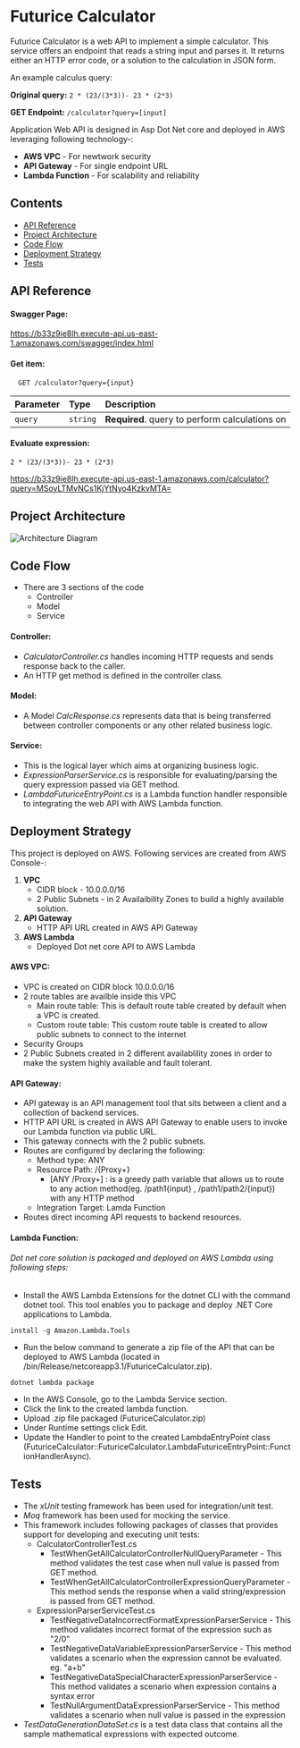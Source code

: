 # Futurice Calculator

Futurice Calculator is a web API to implement a simple calculator.
This service offers an endpoint that reads a string input and parses it. It returns either an HTTP error code, or a solution to the calculation in JSON form.

An example calculus query:

**Original query:** `2 * (23/(3*3))- 23 * (2*3)`

**GET Endpoint:** `/calculator?query=[input]`

Application Web API is designed in Asp Dot Net core and deployed in AWS leveraging following technology-:
  * **AWS VPC** - For newtwork security
  * **API Gateway** - For single endpoint URL
  * **Lambda Function** - For scalability and reliability

## Contents
  * [API Reference](#api-reference)
  * [Project Architecture](#project-architecture)
  * [Code Flow](#code-flow)
  * [Deployment Strategy](#deployment-strategy)
  * [Tests](#tests)


## API Reference

#### Swagger Page:

   https://b33z9ie8lh.execute-api.us-east-1.amazonaws.com/swagger/index.html

#### Get item:
   
```http
  GET /calculator?query={input}
```

| Parameter    | Type     | Description                                    |
| :----------- | :------- | :--------------------------------------------- |
| `query`      | `string` | **Required**. query to perform calculations on |

#### Evaluate expression:
```2 * (23/(3*3))- 23 * (2*3)```

https://b33z9ie8lh.execute-api.us-east-1.amazonaws.com/calculator?query=MSoyLTMvNCs1KjYtNyo4KzkvMTA=

## Project Architecture


   ![Architecture Diagram](https://github.com/dobhal1420/calculatorExpression/blob/dobhal1420-patch-1/Futurice_Calculator.jpeg)


## Code Flow

  * There are 3 sections of the code 
    - Controller
    - Model
    - Service

#### Controller:

  * *CalculatorController.cs* handles incoming HTTP requests and sends response back to the caller.
  * An HTTP get method is defined in the controller class.

#### Model:

  * A Model *CalcResponse.cs* represents data that is being transferred between controller components or any other related business logic.

#### Service:

  * This is the logical layer which aims at organizing business logic.
  * *ExpressionParserService.cs* is responsible for evaluating/parsing the query expression passed via GET method.
  * *LambdaFuturiceEntryPoint.cs* is a Lambda function handler responsible to integrating the web API with AWS Lambda function.

## Deployment Strategy

This project is deployed on AWS. Following services are created from AWS Console-:

1. **VPC**
   * CIDR block - 10.0.0.0/16
   * 2 Public Subnets - in 2 Availaibility Zones to build a highly available solution.
2. **API Gateway** 
   * HTTP API URL created in AWS API Gateway
3. **AWS Lambda**
   * Deployed Dot net core API to AWS Lambda

#### AWS VPC:

  * VPC is created on CIDR block 10.0.0.0/16
  * 2 route tables are availble inside this VPC
     - Main route table: This is default route table created by default when a VPC is created.
     - Custom route table: This custom route table is created to allow public subnets to connect to the internet
  * Security Groups
  * 2 Public Subnets created in 2 different availablility zones in order to make the system highly available and fault tolerant.

#### API Gateway:

  * API gateway is an API management tool that sits between a client and a collection of backend services.
  * HTTP API URL is created in AWS API Gateway to enable users to invoke our Lambda function via public URL.
  * This gateway connects with the 2 public subnets.
  * Routes are configured by declaring the following:
    - Method type: ANY
    - Resource Path: /{Proxy+}
      - [ANY /Proxy+] : is a greedy path variable that allows us to route to any action method(eg. /path1{input} , /path1/path2/{input}) with any HTTP method
    - Integration Target: Lamda Function
  * Routes direct incoming API requests to backend resources.


#### Lambda Function:

  ###### Dot net core solution is packaged and deployed on AWS Lambda using following steps:
  
  * Install the AWS Lambda Extensions for the dotnet CLI with the command dotnet tool. This tool enables you to package and deploy .NET Core applications to Lambda.
  ```
  install -g Amazon.Lambda.Tools
  ```

  * Run the below command to generate a zip file of the API that can be deployed to AWS Lambda (located in /bin/Release/netcoreapp3.1/FuturiceCalculator.zip). 
  ```
  dotnet lambda package
  ```
  
  * In the AWS Console, go to the Lambda Service section.
  * Click the link to the created lambda function.
  * Upload .zip file packaged (FuturiceCalculator.zip)
  * Under Runtime settings click Edit. 
  * Update the Handler to point to the created LambdaEntryPoint class (FuturiceCalculator::FuturiceCalculator.LambdaFuturiceEntryPoint::FunctionHandlerAsync).


## Tests

  * The *xUnit* testing framework has been used for integration/unit test.
  * *Moq* framework has been used for mocking the service.
  * This framework includes following packages of classes that provides support for developing and executing unit tests:
    - CalculatorControllerTest.cs
      -  TestWhenGetAllCalculatorControllerNullQueryParameter - This method validates the test case when null value is passed from GET method.
      -  TestWhenGetAllCalculatorControllerExpressionQueryParameter - This method sends the response when a valid string/expression is passed from GET method.
    - ExpressionParserServiceTest.cs
      - TestNegativeDataIncorrectFormatExpressionParserService - This method validates incorrect format of the expression such as "2/0"
      - TestNegativeDataVariableExpressionParserService - This method validates a scenario when the expression cannot be evaluated. eg. "a+b"
      - TestNegativeDataSpecialCharacterExpressionParserService - This method validates a scenario when expression contains a syntax error
      - TestNullArgumentDataExpressionParserService - This method validates a scenario when null value is passed in the expression
  * *TestDataGenerationDataSet.cs* is a test data class that contains all the sample mathematical expressions with expected outcome.
